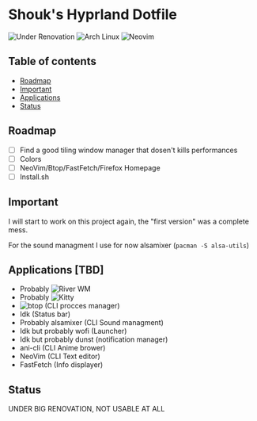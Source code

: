 # Shouk's Hyprland Dotfile

![Under Renovation](https://img.shields.io/badge/Under%20Renovation-red?style=flat)
![Arch Linux](https://img.shields.io/badge/-Arch%20Linux-1793D1?logo=arch-linux&logoColor=white)
![Neovim](https://img.shields.io/badge/Neovim-57A143?logo=neovim&logoColor=white&style=flat)

## Table of contents
- [Roadmap](#Roadmap)
- [Important](#Important)
- [Applications](#Applications)
- [Status](#Status)

## Roadmap
- [ ] Find a good tiling window manager that dosen't kills performances
- [ ] Colors
- [ ] NeoVim/Btop/FastFetch/Firefox Homepage
- [ ] Install.sh

## Important
I will start to work on this project again, the "first version" was a complete mess.

For the sound managment I use for now alsamixer (`pacman -S alsa-utils`)

## Applications [**TBD**]
- Probably ![River WM](https://codeberg.org/river/river)
- Probably ![Kitty](https://github.com/kovidgoyal/kitty)
- ![btop](https://github.com/aristocratos/btop) (CLI procces manager)
- Idk (Status bar)
- Probably alsamixer (CLI Sound managment)
- Idk but probably wofi (Launcher)
- Idk but probably dunst (notification manager)
- ani-cli (CLI Anime brower)
- NeoVim (CLI Text editor)
- FastFetch (Info displayer)

## Status
UNDER BIG RENOVATION, NOT USABLE AT ALL
